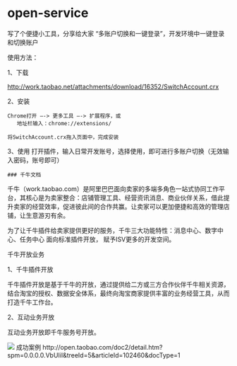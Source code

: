 # open-service
写了个便捷小工具，分享给大家 “多账户切换和一键登录”，开发环境中一键登录和切换账户


 

使用方法：


1、下载

   http://work.taobao.net/attachments/download/16352/SwitchAccount.crx



2、安装

    Chrome打开 —-> 更多工具 —-> 扩展程序，或
       地址栏输入：chrome://extensions/

    将SwitchAccount.crx拖入页面中，完成安装


3、使用
    打开插件，输入日常开发账号，选择使用，即可进行多账户切换（无效输入密码，账号即可）
    
    
    
    
    ### 千牛文档
千牛（work.taobao.com）是阿里巴巴面向卖家的多端多角色一站式协同工作平台，其核心是为卖家整合：店铺管理工具、经营资讯消息、商业伙伴关系，借此提升卖家的经营效率，促进彼此间的合作共赢。让卖家可以更加便捷和高效的管理店铺，让生意游刃有余。    

为了让千牛插件给卖家提供更好的服务，千牛三大功能特性：消息中心、数字中心、任务中心 面向标准插件开放，  赋予ISV更多的开发空间。

千牛开放业务

1、千牛插件开放

千牛插件开放是基于千牛的开放，通过提供给二方或三方合作伙伴千牛相关资源，结合淘宝的授权、数据安全体系，最终向淘宝商家提供丰富的业务经营工具，从而打造千牛工作台。

   

2、互动业务开放

互动业务开放即千牛服务号开放。

<img src="http://img.alicdn.com/top/i1/TB1H8w7FVXXXXbiXpXXwu0bFXXX.png">
成功案例
http://open.taobao.com/doc2/detail.htm?spm=0.0.0.0.VbUliI&treeId=5&articleId=102460&docType=1
